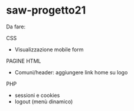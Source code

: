 # saw-progetto21
Da fare:

CSS
- Visualizzazione mobile form

PAGINE HTML
- Comuni/header: aggiungere link home su logo

PHP
- sessioni e cookies
- logout (menù dinamico)

